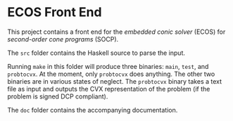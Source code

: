 ECOS Front End
==============

This project contains a front end for the *embedded conic solver* (ECOS) for *second-order cone programs* (SOCP).

The `src` folder contains the Haskell source to parse the input.

  Running `make` in this folder will produce three binaries: `main`, `test`, 
  and `probtocvx`. At the moment, only `probtocvx` does anything. The other 
  two binaries are in various states of neglect. The `probtocvx` binary takes
  a text file as input and outputs the CVX representation of the problem (if
  the problem is signed DCP compliant).

The `doc` folder contains the accompanying documentation. 
